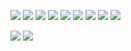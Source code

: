

<img src="https://img.shields.io/badge/HTML-E34F26?style=flat-flat&logo=HTML&logoColor=white"/>   </a>
<img src="https://img.shields.io/badge/CSS-1572B6?style=flat-flat&logo=CSS3&logoColor=white"/>   </a>
<img src="https://img.shields.io/badge/JS-F7DF1E?style=flat-flat&logo=JavaScript&logoColor=black"/>   </a>
<img src="https://img.shields.io/badge/React-61DAFB?style=flat-flat&logo=React&logoColor=white"/>   </a>
<img src="https://img.shields.io/badge/Vue-4FC08D?style=flat-flat&logo=Vue&logoColor=white"/>   </a>
<img src="https://img.shields.io/badge/Webpack-8DD6F9?style=flat-flat&logo=Webpack&logoColor=black"/>   </a>
<img src="https://img.shields.io/badge/AWS-232F3E?style=flat-flat&logo=Amazon-AWS&logoColor=white"/>   </a>
<img src="https://img.shields.io/badge/Sass-CC6699?style=flat-flat&logo=Sass&logoColor=white"/>   </a>
<img src="https://img.shields.io/badge/git-F05032?style=flat-flat&logo=Git&logoColor=white"/>   </a>


<img src="https://img.shields.io/badge/Notion-000000?style=flat-flat&logo=Notion&logoColor=white"/>   </a>
<img src="https://img.shields.io/badge/Github-181717?style=flat-flat&logo=Github&logoColor=white"/>   </a>







